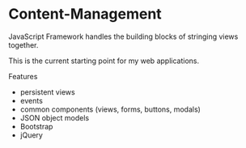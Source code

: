 Content-Management
====================

JavaScript Framework handles the building blocks of stringing views together.

This is the current starting point for my web applications.

Features
* persistent views
* events
* common components (views, forms, buttons, modals)
* JSON object models
* Bootstrap
* jQuery

